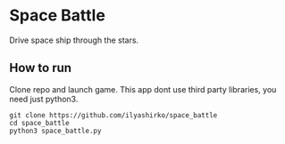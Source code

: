 # Space Battle
Drive space ship through the stars.

## How to run
Clone repo and launch game. This app dont use third party libraries, you need just python3.
```
git clone https://github.com/ilyashirko/space_battle
cd space_battle
python3 space_battle.py
```